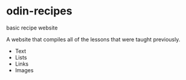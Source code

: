 # odin-recipes

basic recipe website

A website that compiles all of the lessons that were taught previously.

- Text
- Lists
- Links
- Images